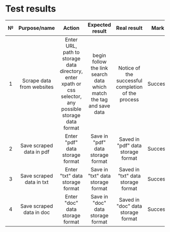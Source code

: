   # Test results

| № | Purpose/name | Action | Expected result | Real result | Mark | 
| :------: | :------: | :------: | :------: | :------: | :------: |
| 1 | Scrape data from websites | Enter URL, path to storage data directory, enter xpath or css selector, any possible storage data format | begin follow the link search data which match the tag and save data | Notiсe of the successful completion of the process | Success |
| 2 | Save scraped data in pdf | Enter "pdf" data storage format | Save in "pdf" data storage format | Saved in "pdf" data storage format | Success |
| 3 | Save scraped data in txt | Enter "txt" data storage format | Save in "txt" data storage format | Saved in "txt" data storage format | Success |
| 4 | Save scraped data in doc | Enter "doc" data storage format | Save in "doc" data storage format | Saved in "doc" data storage format | Success |
